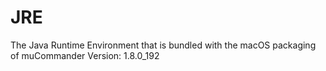 # JRE

The Java Runtime Environment that is bundled with the macOS packaging of muCommander
Version: 1.8.0_192
